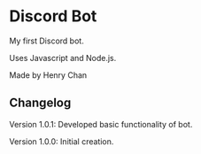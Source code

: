 # Discord Bot

My first Discord bot.

Uses Javascript and Node.js.

Made by Henry Chan

## Changelog

Version 1.0.1: Developed basic functionality of bot.

Version 1.0.0: Initial creation.
